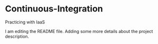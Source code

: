 # Continuous-Integration
Practicing with IaaS

I am editing the README file. Adding some more details about the project description.


